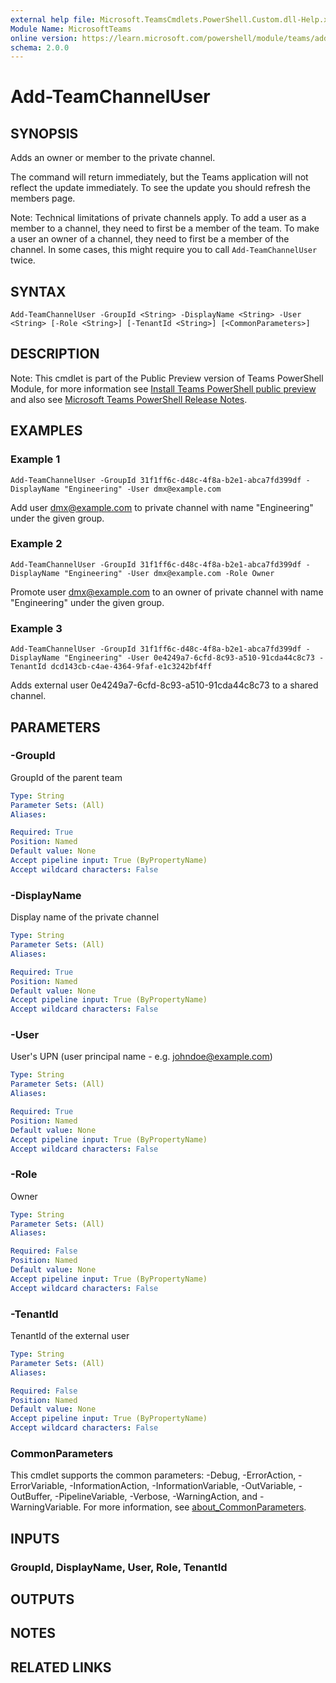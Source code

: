 ```yaml
---
external help file: Microsoft.TeamsCmdlets.PowerShell.Custom.dll-Help.xml
Module Name: MicrosoftTeams
online version: https://learn.microsoft.com/powershell/module/teams/add-teamchanneluser
schema: 2.0.0
---
```


# Add-TeamChannelUser

## SYNOPSIS
Adds an owner or member to the private channel.

The command will return immediately, but the Teams application will not reflect the update immediately. To see the update you should refresh the members page.

Note: Technical limitations of private channels apply. To add a user as a member to a channel, they need to first be a member of the team. To make a user an owner of a channel, they need to first be a member of the channel. In some cases, this might require you to call `Add-TeamChannelUser` twice.

## SYNTAX

```
Add-TeamChannelUser -GroupId <String> -DisplayName <String> -User <String> [-Role <String>] [-TenantId <String>] [<CommonParameters>]
```

## DESCRIPTION

Note: This cmdlet is part of the Public Preview version of Teams PowerShell Module, for more information see [Install Teams PowerShell public preview](https://learn.microsoft.com/microsoftteams/teams-powershell-install#install-teams-powershell-public-preview) and also see [Microsoft Teams PowerShell Release Notes](https://learn.microsoft.com/microsoftteams/teams-powershell-release-notes).

## EXAMPLES

### Example 1
```
Add-TeamChannelUser -GroupId 31f1ff6c-d48c-4f8a-b2e1-abca7fd399df -DisplayName "Engineering" -User dmx@example.com
```

Add user dmx@example.com to private channel with name "Engineering" under the given group.

### Example 2
```
Add-TeamChannelUser -GroupId 31f1ff6c-d48c-4f8a-b2e1-abca7fd399df -DisplayName "Engineering" -User dmx@example.com -Role Owner
```

Promote user dmx@example.com to an owner of private channel with name "Engineering" under the given group.

### Example 3
```
Add-TeamChannelUser -GroupId 31f1ff6c-d48c-4f8a-b2e1-abca7fd399df -DisplayName "Engineering" -User 0e4249a7-6cfd-8c93-a510-91cda44c8c73 -TenantId dcd143cb-c4ae-4364-9faf-e1c3242bf4ff
```

Adds external user 0e4249a7-6cfd-8c93-a510-91cda44c8c73 to a shared channel.

## PARAMETERS

### -GroupId
GroupId of the parent team

```yaml
Type: String
Parameter Sets: (All)
Aliases:

Required: True
Position: Named
Default value: None
Accept pipeline input: True (ByPropertyName)
Accept wildcard characters: False
```

### -DisplayName
Display name of the private channel

```yaml
Type: String
Parameter Sets: (All)
Aliases:

Required: True
Position: Named
Default value: None
Accept pipeline input: True (ByPropertyName)
Accept wildcard characters: False
```

### -User
User's UPN (user principal name - e.g.
johndoe@example.com)

```yaml
Type: String
Parameter Sets: (All)
Aliases:

Required: True
Position: Named
Default value: None
Accept pipeline input: True (ByPropertyName)
Accept wildcard characters: False
```

### -Role
Owner

```yaml
Type: String
Parameter Sets: (All)
Aliases:

Required: False
Position: Named
Default value: None
Accept pipeline input: True (ByPropertyName)
Accept wildcard characters: False
```

### -TenantId
TenantId of the external user

```yaml
Type: String
Parameter Sets: (All)
Aliases:

Required: False
Position: Named
Default value: None
Accept pipeline input: True (ByPropertyName)
Accept wildcard characters: False
```

### CommonParameters
This cmdlet supports the common parameters: -Debug, -ErrorAction, -ErrorVariable, -InformationAction, -InformationVariable, -OutVariable, -OutBuffer, -PipelineVariable, -Verbose, -WarningAction, and -WarningVariable. For more information, see [about_CommonParameters](https://go.microsoft.com/fwlink/?LinkID=113216).

## INPUTS

### GroupId, DisplayName, User, Role, TenantId

## OUTPUTS

## NOTES

## RELATED LINKS

